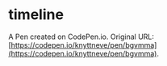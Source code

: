 # timeline

A Pen created on CodePen.io. Original URL: [https://codepen.io/knyttneve/pen/bgvmma](https://codepen.io/knyttneve/pen/bgvmma).

